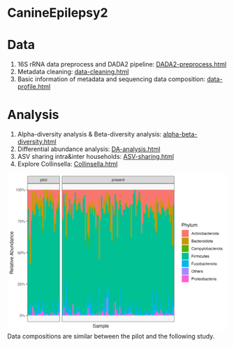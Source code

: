 # CanineEpilepsy2

# Data

1. 16S rRNA data preprocess and DADA2 pipeline: [DADA2-preprocess.html](https://yixuan39.github.io/CanineEpilepsy2/code/DADA2-preprocess.html) 
2. Metadata cleaning: [data-cleaning.html](https://yixuan39.github.io/CanineEpilepsy2/code/data-cleaning.html) 
3. Basic information of metadata and sequencing data composition: [data-profile.html](https://yixuan39.github.io/CanineEpilepsy2/code/data-profile.html) 

# Analysis

1. Alpha-diversity analysis & Beta-diversity analysis:  [alpha-beta-diversity.html](https://yixuan39.github.io/CanineEpilepsy2/code/alpha-beta-diversity.html) 
2. Differential abundance analysis:  [DA-analysis.html](https://yixuan39.github.io/CanineEpilepsy2/code/DA-analysis.html) 
3. ASV sharing intra&inter households: [ASV-sharing.html](https://yixuan39.github.io/CanineEpilepsy2/code/ASV-sharing.html) 
4. Explore Collinsella: [Collinsella.html](https://yixuan39.github.io/CanineEpilepsy2/code/Collinsella.html) 

![](https://github.com/Yixuan39/CanineEpilepsy2/blob/main/figures/Figure1.png)
Data compositions are similar between the pilot and the following study.
